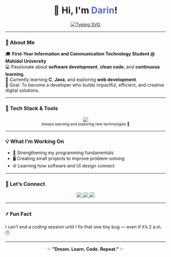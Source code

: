 <!-- Header -->
<h1 align="center">👋 Hi, I'm <span style="color:#5C6BC0;">Darin</span>!</h1>

<!-- Typing Animation -->
<p align="center">
  <a href="https://git.io/typing-svg">
    <img src="https://readme-typing-svg.demolab.com?font=Fira+Code&pause=1000&color=5C6BC0&center=true&vCenter=true&width=500&lines=ICT+Student+at+Mahidol+University;Aspiring+Software+Developer;C+and+Java+Learner;Dream.+Learn.+Code.+Repeat." alt="Typing SVG" />
  </a>
</p>

---

### 🚀 About Me  
🎓 **First-Year Information and Communication Technology Student @ Mahidol University**  
💻 Passionate about **software development**, **clean code**, and **continuous learning**.  
🌱 Currently learning **C**, **Java**, and exploring **web development**.  
🎯 Goal: To become a developer who builds impactful, efficient, and creative digital solutions.

---

### 🧠 Tech Stack & Tools  
<p align="center">
  <!-- Languages -->
  <img src="https://skillicons.dev/icons?i=c,java,vscode,github" />
  <br>
  <sub>Always learning and exploring new technologies 🚀</sub>
</p>

---

### 💡 What I’m Working On
- 🧠 Strengthening my programming fundamentals  
- 🖥️ Creating small projects to improve problem-solving  
- 🌐 Learning how software and UI design connect  

---

### 🤝 Let’s Connect
<p align="center">
  <a href="https://linkedin.com/in/nuhachoeiiam">
    <img src="https://img.shields.io/badge/LinkedIn-0A66C2?style=for-the-badge&logo=linkedin&logoColor=white" />
  </a>
  <a href="mailto:nuhachoeiiam@gmial.com">
    <img src="https://img.shields.io/badge/Email-D14836?style=for-the-badge&logo=gmail&logoColor=white" />
  </a>
  <a href="https://YOUR_RESUME_LINK_HERE" target="_blank">
    <img src="https://img.shields.io/badge/📄_Resume-5C6BC0?style=for-the-badge&logo=adobeacrobatreader&logoColor=white" />
  </a>
</p>

---

### ⚡ Fun Fact  
I can’t end a coding session until I fix that one tiny bug — even if it’s 2 a.m. 🕓  

---

<p align="center">
✨ <b>"Dream. Learn. Code. Repeat."</b> ✨  
</p>

